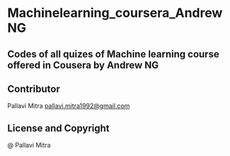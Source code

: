 # Machinelearning_coursera_AndrewNG
Codes of all quizes of Machine learning course offered in Cousera by Andrew NG
-------
## Contributor
Pallavi Mitra <pallavi.mitra1992@gmail.com>
## License and Copyright
@ Pallavi Mitra
